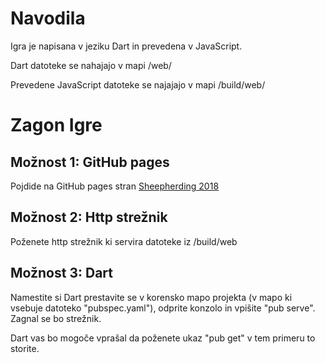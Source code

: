 ﻿# Navodila

Igra je napisana v jeziku Dart in prevedena v JavaScript.

Dart datoteke se nahajajo v mapi /web/

Prevedene JavaScript datoteke se najajajo v mapi /build/web/

# Zagon Igre

## Možnost 1: GitHub pages
Pojdide na GitHub pages stran [Sheepherding 2018](https://zedtheled.github.io/Sheepherding_2018/)


## Možnost 2: Http strežnik

Poženete http strežnik ki servira datoteke iz /build/web

## Možnost 3: Dart

Namestite si Dart prestavite se v korensko mapo projekta (v mapo ki vsebuje datoteko "pubspec.yaml"), odprite konzolo in vpišite "pub serve". Zagnal se bo strežnik.

Dart vas bo mogoče vprašal da poženete ukaz "pub get" v tem primeru to storite.



